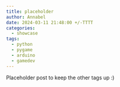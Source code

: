```yaml
---
title: placeholder
author: Annabel
date: 2024-03-11 21:48:00 +/-TTTT
categories:
  - showcase
tags:
  - python
  - pygame
  - arduino
  - gamedev
---
```


Placeholder post to keep the other tags up :)